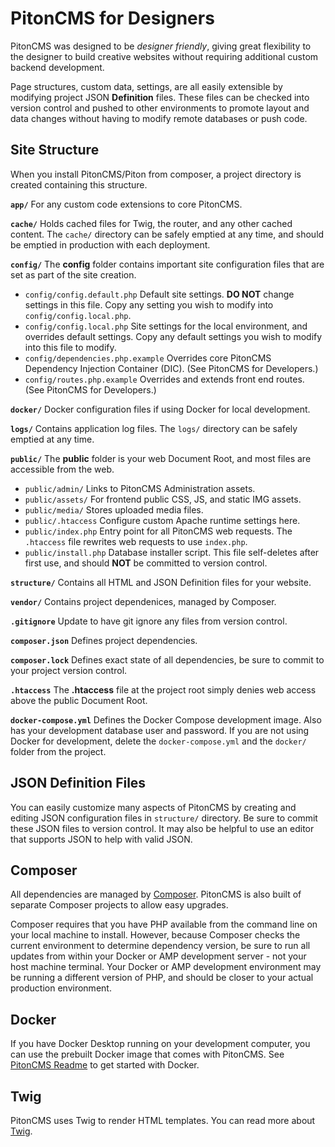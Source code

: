 # PitonCMS for Designers

PitonCMS was designed to be _designer friendly_, giving great flexibility to the designer to build creative websites without requiring additional custom backend development.

Page structures, custom data, settings, are all easily extensible by modifying project JSON **Definition** files. These files can be checked into version control and pushed to other environments to promote layout and data changes without having to modify remote databases or push code.

## Site Structure
When you install PitonCMS/Piton from composer, a project directory is created containing this structure.

**`app/`**
For any custom code extensions to core PitonCMS.

**`cache/`**
Holds cached files for Twig, the router, and any other cached content. The `cache/` directory can be safely emptied at any time, and should be emptied in production with each deployment.

**`config/`**
The **config** folder contains important site configuration files that are set as part of the site creation.
* `config/config.default.php` Default site settings. **DO NOT** change settings in this file. Copy any setting you wish to modify into `config/config.local.php`.
* `config/config.local.php` Site settings for the local environment, and overrides default settings. Copy any default settings you wish to modify into this file to modify.
* `config/dependencies.php.example` Overrides core PitonCMS Dependency Injection Container (DIC). (See PitonCMS for Developers.)
* `config/routes.php.example` Overrides and extends front end routes. (See PitonCMS for Developers.)

**`docker/`** Docker configuration files if using Docker for local development.

**`logs/`** Contains application log files. The `logs/` directory can be safely emptied at any time.

**`public/`** The **public** folder is your web Document Root, and most files are accessible from the web.
* `public/admin/` Links to PitonCMS Administration assets.
* `public/assets/` For frontend public CSS, JS, and static IMG assets.
* `public/media/` Stores uploaded media files.
* `public/.htaccess` Configure custom Apache runtime settings here.
* `public/index.php` Entry point for all PitonCMS web requests. The `.htaccess` file rewrites web requests to use `index.php`.
* `public/install.php` Database installer script. This file self-deletes after first use, and should **NOT** be committed to version control.

**`structure/`** Contains all HTML and JSON Definition files for your website.

**`vendor/`** Contains project dependenices, managed by Composer.

**`.gitignore`** Update to have git ignore any files from version control.

**`composer.json`** Defines project dependencies.

**`composer.lock`** Defines exact state of all dependencies, be sure to commit to your project version control.

**`.htaccess`** The **.htaccess** file at the project root simply denies web access above the public Document Root.

**`docker-compose.yml`** Defines the Docker Compose development image. Also has your development database user and password. If you are not using Docker for development, delete the `docker-compose.yml` and the `docker/` folder from the project.

## JSON Definition Files
You can easily customize many aspects of PitonCMS by creating and editing JSON configuration files in `structure/` directory. Be sure to commit these JSON files to version control. It may also be helpful to use an editor that supports JSON to help with valid JSON.

## Composer
All dependencies are managed by [Composer](https://getcomposer.org/). PitonCMS is also built of separate Composer projects to allow easy upgrades.

Composer requires that you have PHP available from the command line on your local machine to install. However, because Composer checks the current environment to determine dependency version, be sure to run all updates from within your Docker or AMP development server - not your host machine terminal. Your Docker or AMP development environment may be running a different version of PHP, and should be closer to your actual production environment.

## Docker
If you have Docker Desktop running on your development computer, you can use the prebuilt Docker image that comes with PitonCMS. See [PitonCMS Readme](https://github.com/PitonCMS/Piton) to get started with Docker.

## Twig
PitonCMS uses Twig to render HTML templates. You can read more about [Twig](https://twig.symfony.com/).